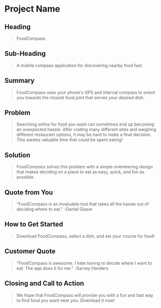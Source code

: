 # Project Name #

<!-- 
> This material was originally posted [here](http://www.quora.com/What-is-Amazons-approach-to-product-development-and-product-management). It is reproduced here for posterities sake.

There is an approach called "working backwards" that is widely used at Amazon. They work backwards from the customer, rather than starting with an idea for a product and trying to bolt customers onto it. While working backwards can be applied to any specific product decision, using this approach is especially important when developing new products or features.

For new initiatives a product manager typically starts by writing an internal press release announcing the finished product. The target audience for the press release is the new/updated product's customers, which can be retail customers or internal users of a tool or technology. Internal press releases are centered around the customer problem, how current solutions (internal or external) fail, and how the new product will blow away existing solutions.

If the benefits listed don't sound very interesting or exciting to customers, then perhaps they're not (and shouldn't be built). Instead, the product manager should keep iterating on the press release until they've come up with benefits that actually sound like benefits. Iterating on a press release is a lot less expensive than iterating on the product itself (and quicker!).

If the press release is more than a page and a half, it is probably too long. Keep it simple. 3-4 sentences for most paragraphs. Cut out the fat. Don't make it into a spec. You can accompany the press release with a FAQ that answers all of the other business or execution questions so the press release can stay focused on what the customer gets. My rule of thumb is that if the press release is hard to write, then the product is probably going to suck. Keep working at it until the outline for each paragraph flows. 

Oh, and I also like to write press-releases in what I call "Oprah-speak" for mainstream consumer products. Imagine you're sitting on Oprah's couch and have just explained the product to her, and then you listen as she explains it to her audience. That's "Oprah-speak", not "Geek-speak".

Once the project moves into development, the press release can be used as a touchstone; a guiding light. The product team can ask themselves, "Are we building what is in the press release?" If they find they're spending time building things that aren't in the press release (overbuilding), they need to ask themselves why. This keeps product development focused on achieving the customer benefits and not building extraneous stuff that takes longer to build, takes resources to maintain, and doesn't provide real customer benefit (at least not enough to warrant inclusion in the press release).
 -->
 
## Heading ##
  > FoodCompass

## Sub-Heading ##
  > A mobile compass application for discovering nearby food fast. 

## Summary ##
  > FoodCompass uses your phone's GPS and internal compass to orient you towards the closest food joint that serves your desired dish.

## Problem ##
  > Searching online for food you want can sometimes end up becoming an unexpected hassle. After visiting many different sites and weighing different restaurant options, it may be hard to make a final decision. This wastes valuable time that could be spent eating!

## Solution ##
  > FoodCompass solves this problem with a simple orienteering design that makes deciding on a place to eat as easy, quick, and fun as possible.

## Quote from You ##
  > "FoodCompass is an invaluable tool that takes all the hassle out of deciding where to eat." -Daniel Glaser

## How to Get Started ##
  > Download FoodCompass, select a dish, and set your course for food!

## Customer Quote ##
  > "FoodCompass is awesome. I hate having to decide where I want to eat. The app does it for me." -Sarvey Handers

## Closing and Call to Action ##
  > We hope that FoodCompass will provide you with a fun and fast way to find food you want near you. Download it now!
